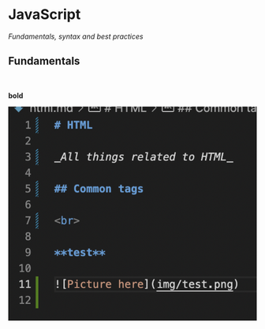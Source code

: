 # JavaScript

_Fundamentals, syntax and best practices_

## Fundamentals

<br>

**bold**

![Picture here](img/test.png)
